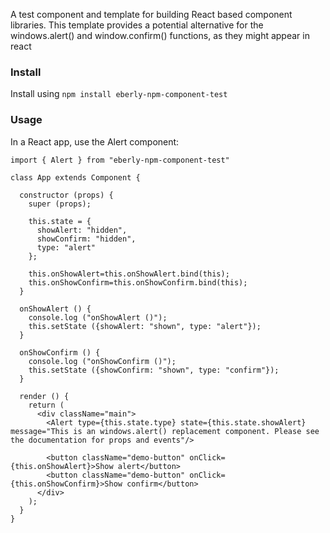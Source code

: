 A test component and template for building React based component
libraries. This template provides a potential alternative for the
windows.alert() and window.confirm() functions, as they might appear in
react


### Install

Install using `npm install eberly-npm-component-test`

### Usage 

In a React app, use the Alert component:  

```
import { Alert } from "eberly-npm-component-test"

class App extends Component {

  constructor (props) {
    super (props);

    this.state = {
      showAlert: "hidden",
      showConfirm: "hidden",
      type: "alert"
    };

    this.onShowAlert=this.onShowAlert.bind(this);
    this.onShowConfirm=this.onShowConfirm.bind(this);
  }

  onShowAlert () {
    console.log ("onShowAlert ()");
    this.setState ({showAlert: "shown", type: "alert"});
  }

  onShowConfirm () {
    console.log ("onShowConfirm ()"); 
    this.setState ({showConfirm: "shown", type: "confirm"});    
  }

  render () {
    return (
      <div className="main">
        <Alert type={this.state.type} state={this.state.showAlert} message="This is an windows.alert() replacement component. Please see the documentation for props and events"/>

        <button className="demo-button" onClick={this.onShowAlert}>Show alert</button>
        <button className="demo-button" onClick={this.onShowConfirm}>Show confirm</button>
      </div>
    );
  }
}
```
